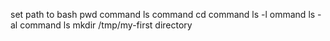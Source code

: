 set path to bash 
pwd command 
ls command
cd  command 
ls -l ommand
ls -al command 
ls mkdir /tmp/my-first directory

